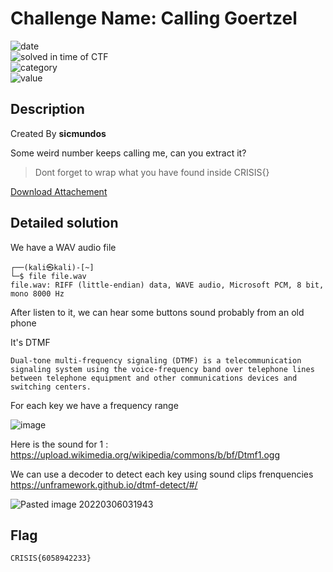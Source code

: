 # Challenge Name: Calling Goertzel


![date](https://img.shields.io/badge/date-06.03.2022-brightgreen.svg)  
![solved in time of CTF](https://img.shields.io/badge/solved-in%20time%20of%20CTF-brightgreen.svg)   
![category](https://img.shields.io/badge/category-Forensics-blueviolet.svg)   
![value](https://img.shields.io/badge/value-10-blue.svg)  

## Description

Created By **sicmundos**

Some weird number keeps calling me, can you extract it?

> Dont forget to wrap what you have found inside CRISIS{}

[Download Attachement](https://s3.eu-west-3.amazonaws.com/crisis-assets/crisis_attachements/FEb0joyUynFtqOH4XDdDMqr03FIoxVFQrr7ecdCB.zip)

## Detailed solution

We have a WAV audio file 

```shell
┌──(kali㉿kali)-[~]
└─$ file file.wav                                                          
file.wav: RIFF (little-endian) data, WAVE audio, Microsoft PCM, 8 bit, mono 8000 Hz
```
After listen to it, we can hear some buttons sound  probably from an old phone 

It's DTMF 

```
Dual-tone multi-frequency signaling (DTMF) is a telecommunication signaling system using the voice-frequency band over telephone lines between telephone equipment and other communications devices and switching centers.
```
For each key we have a frequency range  

![image](https://user-images.githubusercontent.com/72421091/157148524-dd706b85-d122-411d-848c-91d9ec6edf79.png)

Here is the sound for 1 : https://upload.wikimedia.org/wikipedia/commons/b/bf/Dtmf1.ogg

We can use a decoder to detect each key using sound clips frenquencies https://unframework.github.io/dtmf-detect/#/

![Pasted image 20220306031943](https://user-images.githubusercontent.com/72421091/157148966-89732da7-8826-4c83-b3d8-4da730063c22.png)


## Flag

```
CRISIS{6058942233}
```
